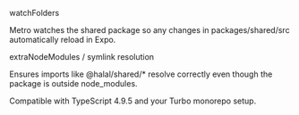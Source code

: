 watchFolders

Metro watches the shared package so any changes in packages/shared/src automatically reload in Expo.

extraNodeModules / symlink resolution

Ensures imports like @halal/shared/* resolve correctly even though the package is outside node_modules.

Compatible with TypeScript 4.9.5 and your Turbo monorepo setup.